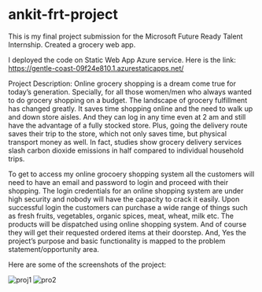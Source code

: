 # ankit-frt-project
This is my final project submission for the Microsoft Future Ready Talent Internship. Created a grocery web app.

I deployed the code on Static Web App Azure service. Here is the link: https://gentle-coast-09f24e810.1.azurestaticapps.net/

Project Description: Online grocery shopping is a dream come true for today’s generation. Specially, for all those women/men who always wanted to do grocery shopping on a budget. The landscape of grocery fulfillment has changed greatly. It saves time
shopping online and the need to walk up and down store aisles. And they can log in any time even at 2 am and still have the advantage of a fully stocked store. Plus, going the delivery route saves their trip to the store, which not only saves time, but physical transport money as well. In fact, studies show grocery delivery services slash carbon dioxide emissions in half compared to individual household trips. 

To get to access my online grocoery shopping system all the customers will need to have an email and password to login and proceed with their shopping. The login credentials for an online shopping system are under high security and nobody will have the capacity to crack it easily. Upon successful login the customers can purchase a wide range of things such as fresh fruits, vegetables, organic spices, meat, wheat, milk etc. The products will be dispatched using online shopping system. And of course they will get their requested ordered items at their doorstep. And, Yes the project’s purpose and basic functionality is mapped to the problem statement/opportunity area.

Here are some of the screenshots of the project:

![proj1](https://user-images.githubusercontent.com/105461062/190917774-934f7f12-f9ff-4eb0-b12d-ce8fa0b7ffac.png)
![pro2](https://user-images.githubusercontent.com/105461062/190917778-c3099463-389b-41a6-b755-e4fdd94ccb13.png)
